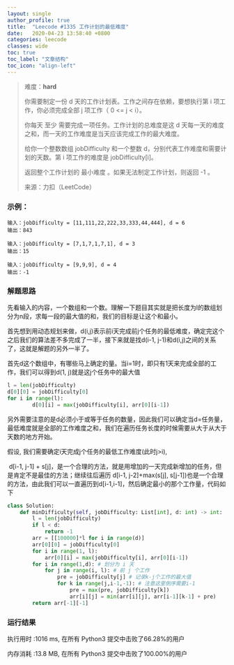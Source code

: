```yaml
---
layout: single
author_profile: true
title:  "Leecode #1335 工作计划的最低难度"
date:   2020-04-23 13:58:40 +0800
categories: leecode
classes: wide
toc: true
toc_label: "文章结构"
toc_icon: "align-left"
---
```


> 难度：**hard**
>
> 你需要制定一份 d 天的工作计划表。工作之间存在依赖，要想执行第 i 项工作，你必须完成全部 j 项工作（ 0 <= j < i）。
>
> 你每天 至少 需要完成一项任务。工作计划的总难度是这 d 天每一天的难度之和，而一天的工作难度是当天应该完成工作的最大难度。
>
> 给你一个整数数组 jobDifficulty 和一个整数 d，分别代表工作难度和需要计划的天数。第 i 项工作的难度是 jobDifficulty[i]。
>
> 返回整个工作计划的 最小难度 。如果无法制定工作计划，则返回 -1 。
>
> 来源：力扣（LeetCode）

### 示例：

```
输入：jobDifficulty = [11,111,22,222,33,333,44,444], d = 6
输出：843
```

```
输入：jobDifficulty = [7,1,7,1,7,1], d = 3
输出：15
```

```
输入：jobDifficulty = [9,9,9], d = 4
输出：-1
```

### 解题思路

​	先看输入的内容，一个数组和一个数。理解一下题目其实就是把长度为l的数组划分为n段，求每一段的最大值的和，我们的目标是让这个和最小。

​	首先想到用动态规划来做，d(i,j)表示前i天完成前j个任务的最低难度，确定完这个之后我们的算法差不多完成了一半，接下来就是找d(i-1, j-1)和d(i,j)之间的关系了，这就是解题的另外一半了。

​	首先d这个数组中，有哪些马上确定的量。当i=1时，即只有1天来完成全部的工作，我们可以得到d(1, j)就是这j个任务中的最大值

```python
l = len(jobDifficulty)
d[0][0] = jobDifficulty[0]
for i in range(l):
		d[0][i] = max(jobDifficulty[i], arr[0][i-1])
```

另外需要注意的是d必须小于或等于任务的数量，因此我们可以确定当d=任务量，最低难度就是全部的工作难度之和，我们在遍历任务长度的时候需要从大于从大于天数的地方开始。

假设, 我们需要确定i天完成j个任务的最低工作难度(此时j>i), 

​	d[i-1, j-1] + s[j]，是一个合理的方法，就是用增加的一天完成新增加的任务，但是肯定不是最佳的方法；继续往后遍历 d[i-1, j-2]+max(s[j], s[j-1])也是一个合理的方法，由此我们可以一直遍历到d[i-1,i-1]，然后确定最小的那个工作量，代码如下

```python
class Solution:
    def minDifficulty(self, jobDifficulty: List[int], d: int) -> int:
        l = len(jobDifficulty)
        if l < d:
            return -1
        arr = [[100000]*l for i in range(d)]
        arr[0][0] = jobDifficulty[0]
        for i in range(1, l):
            arr[0][i] = max(jobDifficulty[i], arr[0][i-1])
        for i in range(1,d): # 划分为 i 天
            for j in range(i, l): # 前 j 个工作
                pre = jobDifficulty[j] # 记录k-j个工作的最大值
                for k in range(j,i-1,-1): # 注意这里倒序需要i-1
                    pre = max(pre, jobDifficulty[k])
                    arr[i][j] = min(arr[i][j], arr[i-1][k-1] + pre)
        return arr[-1][-1]
```

### 运行结果

执行用时 :1016 ms, 在所有 Python3 提交中击败了66.28%的用户

内存消耗 :13.8 MB, 在所有 Python3 提交中击败了100.00%的用户

​	


